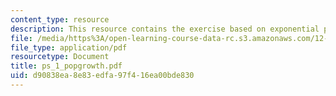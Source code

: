 ```yaml
---
content_type: resource
description: This resource contains the exercise based on exponential population growth.
file: /media/https%3A/open-learning-course-data-rc.s3.amazonaws.com/12-102-environmental-earth-science-fall-2005/d90838ea8e83edfa97f416ea00bde830_ps_1_popgrowth.pdf
file_type: application/pdf
resourcetype: Document
title: ps_1_popgrowth.pdf
uid: d90838ea-8e83-edfa-97f4-16ea00bde830
---
```

